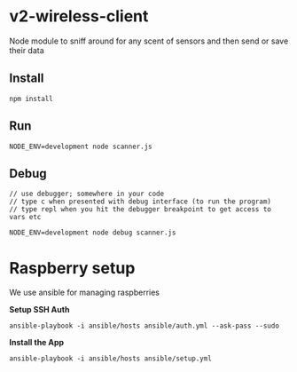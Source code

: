 # v2-wireless-client

Node module to sniff around for any scent of sensors and then send or save their data

## Install

```
npm install
```


## Run

```
NODE_ENV=development node scanner.js
```


## Debug

```
// use debugger; somewhere in your code
// type c when presented with debug interface (to run the program)
// type repl when you hit the debugger breakpoint to get access to vars etc

NODE_ENV=development node debug scanner.js
```


# Raspberry setup

We use ansible for managing raspberries


**Setup SSH Auth**

```
ansible-playbook -i ansible/hosts ansible/auth.yml --ask-pass --sudo
```


**Install the App**

```
ansible-playbook -i ansible/hosts ansible/setup.yml
```
